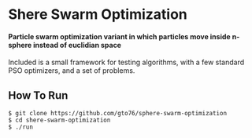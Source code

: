 Shere Swarm Optimization
========================

#### Particle swarm optimization variant in which particles move inside n-sphere instead of euclidian space

Included is a small framework for testing algorithms, with a few standard PSO optimizers, and a set of problems.

How To Run
----------
```
$ git clone https://github.com/gto76/sphere-swarm-optimization
$ cd shere-swarm-optimization
$ ./run
```
